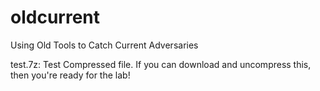 # oldcurrent
Using Old Tools to Catch Current Adversaries

test.7z: Test Compressed file. If you can download and uncompress this, then you're ready for the lab!
